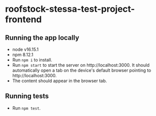 # roofstock-stessa-test-project-frontend

## Running the app locally

- node v16.15.1
- npm 8.12.1
- Run `npm i` to install.
- Run `npm start` to start the server on http://localhost:3000. It should automatically open a tab on the device's default browser pointing to http://localhost:3000.
- The content should appear in the browser tab.

## Running tests

- Run `npm test`.
